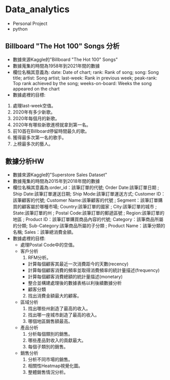 # Data_analytics
* Personal Project
* python
## Billboard "The Hot 100" Songs 分析
* 數據來源Kaggle的"Billboard "The Hot 100" Songs"
* 數據蒐集的時間為1958年到2021年間的數據
* 欄位名稱其意義為: date: Date of chart; rank: Rank of song; song: Song title; artist: Song artist; last-week: Rank in previous week; peak-rank: Top rank achieved by the song; weeks-on-board: Weeks the song appeared on the chart
* 數據處裡的目標: 
1. 處理last-week空值。
2. 2020年有多少新歌。
3. 2020年每個月的新歌。
4. 2020年有哪些新歌進榜就拿到第一名。
5. 前10首在Billboard停留時間最久的歌。
6. 獲得最多次第一名的歌手。
7. 上榜最多次的藝人。
## 數據分析HW
* 數據來源Kaggle的"Superstore Sales Dataset"
* 數據蒐集的時間為2015年到2018年間的數據
* 欄位名稱其意義為:order_id：該筆訂單的代號; Order Date:該筆訂單日期 ; Ship Date:該筆訂單運送日期; Ship Mode:該筆訂單運送方式; Customer ID：該筆顧客的代號; Customer Name:該筆顧客的代號 ; Segment：該筆訂單購買的顧客屬於哪種市場; Country:該筆訂單的國家 ; City:該筆訂單的城市 ; State:該筆訂單的州 ; Postal Code:該筆訂單的郵遞區號 ; Region:該筆訂單的地區 ; Product ID：該筆訂單購買商品內容的代號; Category：該筆商品所屬的分類; Sub-Category:該筆商品所屬的子分類 ; Product Name：該筆分類的名稱; Sales：該筆總消費金額。
* 數據處裡的目標: 
  - 處理Postal Code中的空值。
  - 客戶分析
    1. RFM分析。
      - 計算每個顧客其最近一次消費距今的天數(recency)
      - 計算每個顧客消費的頻率並取得消費頻率的統計量描述(frequency)
      - 計算每個顧客消費總額的統計量描述(monetary)
      - 整合並構建處理後的數據表格以利後續數據分析
      - 顧客分類
    2. 找出消費金額最大的顧客。
  - 區域分析
    1. 找出哪些州創造了最高的收入。
    1. 找出哪一座城市創造了最高的收入。
    1. 哪個地區銷售額最高。
  - 產品分析
    1. 分析每個類別的銷售。
    1. 哪些產品對收入的貢獻最大。
    1. 每個子類別的銷售。
  - 銷售分析
    1. 分析不同市場的銷售。
    1. 相關性Heatmap視覺化圖。
    1. 整體銷售情況分析。
